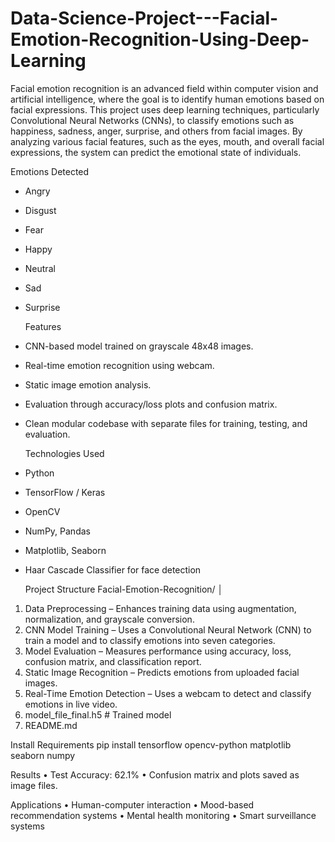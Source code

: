 # Data-Science-Project---Facial-Emotion-Recognition-Using-Deep-Learning

Facial emotion recognition is an advanced field within computer vision and artificial intelligence, where the goal is to identify human emotions based on facial expressions. This project uses deep learning techniques, particularly Convolutional Neural Networks (CNNs), to classify emotions such as happiness, sadness, anger, surprise, and others from facial images. By analyzing various facial features, such as the eyes, mouth, and overall facial expressions, the system can predict the emotional state of individuals.

 Emotions Detected
- Angry
- Disgust
- Fear
- Happy
- Neutral
- Sad
- Surprise

  Features
- CNN-based model trained on grayscale 48x48 images.
- Real-time emotion recognition using webcam.
- Static image emotion analysis.
- Evaluation through accuracy/loss plots and confusion matrix.
- Clean modular codebase with separate files for training, testing, and evaluation.

  Technologies Used
- Python
- TensorFlow / Keras
- OpenCV
- NumPy, Pandas
- Matplotlib, Seaborn
- Haar Cascade Classifier for face detection

  Project Structure
Facial-Emotion-Recognition/
│
1. Data Preprocessing – Enhances training data using augmentation, normalization, and grayscale conversion.  
2. CNN Model Training – Uses a Convolutional Neural Network (CNN) to train a model and to classify emotions into seven categories.  
3. Model Evaluation – Measures performance using accuracy, loss, confusion matrix, and classification report.  
4. Static Image Recognition – Predicts emotions from uploaded facial images.  
5. Real-Time Emotion Detection – Uses a webcam to detect and classify emotions in live video.  
6. model_file_final.h5 # Trained model
7. README.md

Install Requirements
pip install tensorflow opencv-python matplotlib seaborn numpy

Results
•	Test Accuracy: 62.1%
•	Confusion matrix and plots saved as image files.

Applications
•	Human-computer interaction
•	Mood-based recommendation systems
•	Mental health monitoring
•	Smart surveillance systems
